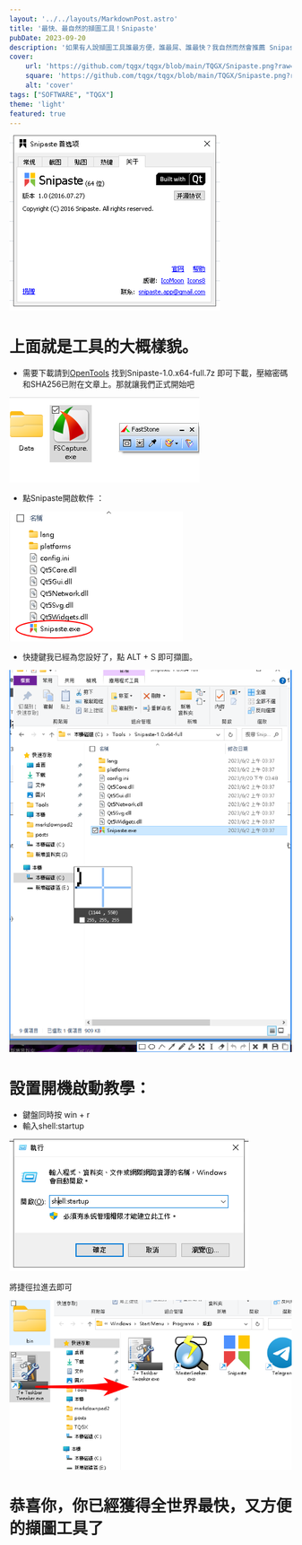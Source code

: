 ```yaml
---
layout: '../../layouts/MarkdownPost.astro'
title: '最快、最自然的擷圖工具！Snipaste'
pubDate: 2023-09-20
description: '如果有人說擷圖工具誰最方便，誰最屌、誰最快？我自然而然會推薦 Snipaste的1.0版本。究竟它好在哪裡？簡單說你擷圖之後，可以直接抓軟體的外框，它會自動幫你選取，這就大大增加擷圖的速度！不只如此，它還可以在擷圖的過程直接點Ctlr + C複製，這是大多擷圖工具都做不到的地方，在家上有額外的小工具... '
cover:
    url: 'https://github.com/tqgx/tqgx/blob/main/TQGX/Snipaste.png?raw=true'
    square: 'https://github.com/tqgx/tqgx/blob/main/TQGX/Snipaste.png?raw=true'
    alt: 'cover'
tags: ["SOFTWARE", "TQGX"] 
theme: 'light'
featured: true
---
```

![|wide](https://github.com/tqgx/tqgx/blob/main/TQGX/Snipaste.png?raw=true)
# 上面就是工具的大概樣貌。
- 需要下載請到[OpenTools](https://github.com/tqgx/OpenTools/releases/tag/Database-All-Tools) 找到Snipaste-1.0.x64-full.7z 即可下載，壓縮密碼和SHA256已附在文章上。那就讓我們正式開始吧

![|inline](https://github.com/tqgx/tqgx/blob/main/TQGX/fast2.png?raw=true)

- 點Snipaste開啟軟件 ：

![|inline](https://github.com/tqgx/tqgx/blob/main/TQGX/Snipaste1.png?raw=true)


- 快捷鍵我已經為您設好了，點 ALT + S 即可擷圖。

![|inline](https://github.com/tqgx/tqgx/blob/main/TQGX/Snipaste2.png?raw=true)



# 設置開機啟動教學：
- 鍵盤同時按 win + r
- 輸入shell:startup

![|inline](https://github.com/tqgx/tqgx/blob/main/TQGX/workbar5.png?raw=true)

將捷徑拉進去即可

![|inline](https://github.com/tqgx/tqgx/blob/main/TQGX/workbar6.png?raw=true)


# 
# 恭喜你，你已經獲得全世界最快，又方便的擷圖工具了